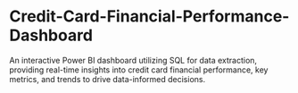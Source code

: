 # Credit-Card-Financial-Performance-Dashboard
An interactive Power BI dashboard utilizing SQL for data extraction, providing real-time insights into credit card financial performance, key metrics, and trends to drive data-informed decisions.

